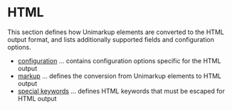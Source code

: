 # HTML

This section defines how Unimarkup elements are converted to the HTML output format,
and lists additionally supported fields and configuration options.

- [configuration](/output-formats/html/configuration/README.md) ... contains configuration options specific for the HTML output
- [markup](/output-formats/html/markup/README.md) ... defines the conversion from Unimarkup elements to HTML output
- [special keywords](/output-formats/html/special-keywords.md) ... defines HTML keywords that must be escaped for HTML output
